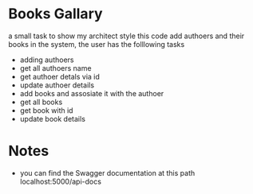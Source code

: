 # Books Gallary
a small task to show my architect style 
this code add authoers and their books in the system, the user has the folllowing tasks 

- adding authoers 
- get all authoers name 
- get authoer detals via id 
- update authoer details 
- add books and assosiate it with the authoer 
- get all books 
- get book with id 
- update book details 

# Notes
- you can find the Swagger documentation at this path localhost:5000/api-docs
